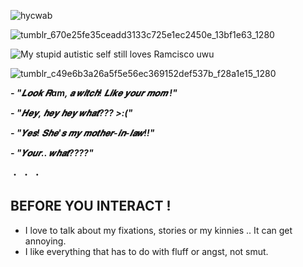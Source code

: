 ![hycwab](https://github.com/user-attachments/assets/0a8f2458-2c08-4deb-a499-c54ec4cc2fbb)


![tumblr_670e25fe35ceadd3133c725e1ec2450e_13bf1e63_1280](https://github.com/user-attachments/assets/e09aede3-57f3-4da2-981e-ebdd4831e97e)


![My stupid autistic self still loves Ramcisco uwu](https://files.catbox.moe/8rfj2d.png)

![tumblr_c49e6b3a26a5f5e56ec369152def537b_f28a1e15_1280](https://github.com/user-attachments/assets/950c19c4-330b-4358-8af0-d44918ab79be)


***- "𝑳𝒐𝒐𝒌 𝑹am, 𝒂 𝒘𝒊𝒕𝒄𝒉! 𝑳𝒊𝒌𝒆 𝒚𝒐𝒖𝒓 𝒎𝒐𝒎 !"***

***- "𝑯𝒆𝒚, 𝒉𝒆𝒚 𝒉𝒆𝒚 𝒘𝒉𝒂𝒕??? >:("***

***- "𝒀𝒆𝒔! 𝑺𝒉𝒆'𝒔 𝒎𝒚 𝒎𝒐𝒕𝒉𝒆𝒓-𝒊𝒏-𝒍𝒂𝒘!!"***

***- "𝒀𝒐𝒖𝒓.. 𝒘𝒉𝒂𝒕????"***

・
・
・

## BEFORE YOU INTERACT !

* I love to talk about my fixations, stories or my kinnies .. It can get annoying.
* I like everything that has to do with fluff or angst, not smut.

